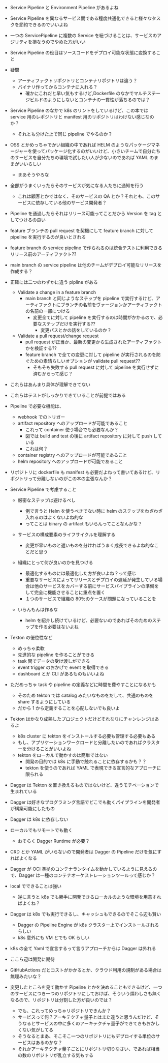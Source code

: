 - Service Pipeline と Environment Pipeline があるよね
- Service Pipeline を異なるサービス間である程度共通化できると様々なタスクを節約できるのでいいよね
- 一つの ServicePipeline に複数の Service を紐づけることは、サービスのアジリティを損なうのでやめた方がいい
- Service Pipeline の役目はソースコードをデプロイ可能な状態に変換すること
- 疑問

  - アーティファクトリポジトリとコンテナリポジトリは違う？
  - バイナリ作ってからコンテナに入れる？
    - 確かにこれだと早い気もするけど,Dockerfile のなかでマルチステージビルドのようにしないとコンテナの一貫性が落ちるのでは？

- Service Pipeline のなかで k8s のリントをしているけど、この本では service 用のレポジトリと manifest 用のリポジトリはわけない感じなのか？
  - それとも分けた上で同じ pipeline でやるのか？
- OSS とかめっちゃでかい組織の中であれば HELM のようなパッケージマネージャーを使ってパッケージ化するのがいいけど、小さいチームで自分たちのサービスを自分たちの環境で試したい人が少ないのであれば YAML のままがいいらしい

  - まあそうやろな

- 全部がうまくいったらそのサービスが気になる人たちに通知を行う
  - これは顧客とかではなく、そのサービスの QA とか？それとも、このサービスに依存している他のサービス開発者？
- Pipeline を通過したらそれはリリース可能ってことだから Version を tag としてつけるの良い
- feature ブランチの pull request を契機にして feature branch に対して pipeline を実行するのが良いとされる
- feature branch の service pipeline で作られるのは統合テストに利用できるリリース前のアーティファクト??
- main branch の service pipeline は他のチームがデプロイ可能なリリースを作成する？

- 正確には二つのわずかに違う pipline がある
  - Validate a change in a feature branch
    - main branch と同じようなステップを pipeline で実行するけど、アーティファクトにブランチの名前をヴァージョンかアーティファクトの名前の一部につける
      - 変更全てに対して pipeline を実行するのは時間がかかるので、必要なステップだけを実行する??
        - 変更パスとかの話をしているのか？
  - Validate a pull request/change request
    - pull request が正当か、最新の変更から生成されたアーティファクトかを検証する??
    - feature branch で全ての変更に対して pipeline が実行されるのを防ぐための素晴らしいオプションが validate pull request??
      - そもそも失敗する pull request に対して pipeline を実行せずに済むからって感じ？
- これらはあんまり具体が理解できてない
- これらはテストがしっかりできていることが前提ではある
- Pipeline で必要な機能は、
  - webhook でのトリガー
  - artifact repository へのアップロードが可能であること
    - これって container 使う場合でも必要なんか？
    - 図では build and test の後に artifact repository に対して push している
    - これは何？
  - container registry へのアップロードが可能であること
  - helm repository へのアップロードが可能であること
- リポジトリに dockerfile も manifest も必要だよねって書いてあるけど、リポジトリって分離しないのがこの本の主張なんか？

- Service Pipeline で考慮すること

  - 厳密なステップは避けるべし

    - 例で言うと Helm を使うべきでない時に helm のステップをわざわざ入れるのはよくないよね的な
    - ってことは binary の artifact もいらんってことなんかな？

  - サービスの構成要素のライフサイクルを理解する
    - 変更が早いものと遅いものを分ければうまく成長できるよね的なことだと思う
  - 組織にとって何が良いのかを見つける

    - 最適化するものには最適化した方が良いよね？って感じ
    - 重要なサービスによってリリースとデプロイの遅延が発生している場合は他のサービスをカバーする前にサービスパイプラインの準備をして完全に機能させることに重点を置く
    - １つのサービスで組織の 80％のケースが問題になっていることを

  - いらんもんは作るな
    - helm を紹介し続けているけど、必要ないのであればそのためのステップを作る必要はないよね

- Tekton の優位性など

  - めっちゃ柔軟
  - 先進的な pipeline を作ることができる
  - task 間でデータの受け渡しができる
  - event trigger のおかげで event を取得できる
  - dashboard とか CLI があるものもいいよね

- ただめっちゃ task や pipeline の定義などに時間を費やすことになるかも

  - そのため tekton では catalog みたいなものをだして、共通のものを share するようにしている
  - だから 1 から定義することを心配しないでも良いよ

- Tekton はかなり成熟したプロジェクトだけどそれなりにチャンレンジはあるよ

  - k8s cluster に tekton をインストールする必要も管理する必要もある
  - もし、アプリケーションワークロードと分離したいのであればクラスターを分けることがいいよね
  - tekton をローカルで動かすのは簡単ではない
    - 開発の目的では k8s に手動で触れることに依存するかも？？
    - tekton を使うのであれば YAML で表現できる宣言的なアプローチに限られる

- Dagger は Tekton を置き換えるものではないけど、違うモチベーションで生まれている
- Dagger は好きなプログラミング言語でどこでも動くパイプラインを開発者が構築可能にしたもの
- Dagger は k8s に依存しない
- ローカルでもリモートでも動く
  - おそらく Dagger Runtime が必要？
- CRD とか YAML がいらないので開発者は Dagger の Pipeline だけを気にすればよくなる
- Dagger が OCI 準拠のコンテナランタイムを動かしているように見えるので、Dagger は一種のコンテナオーケストレーションツールって感じか？

- local でできることは強い

  - 逆に言うと k8s でも勝手に開発できるローカルのような環境を用意すればよくね？

- Dagger は k8s でも実行できるし、キャッシュもできるのでそこら辺も賢い

  - Dagger の Pipeline Engine が k8s クラスター上でインストールされるらしい
  - k8s 意外にも VM とでも OK らしい

- k8s の全て Yaml で宣言するって言うアプローチからは Dagger は外れる
- ここら辺は開発に期待

- GitHubActions だとコストがかかるとか、クラウド利用の規制がある場合は無理みたいな？
- 変更したところを見て動かす Pipeline とかを決めることもできるけど、一つのサービスにつき一つのリポジトリにしておけば、そういう煩わしさも無くなるので、リポジトリは分割した方が良いのでは？
  - でも、これってめっちゃリポジトリできんか？
  - サービスって何？アーキテクチャ量子とはまた違うと思うんだけど、そうなるとサービスの中に多くのアーキテクチャ量子ができてきもおかしくない気がしてる
  - そうなるとまあ、そこそこ一つのリポジトリにもデプロイする単位のサービスはあるのかな？
  - それかアーキテクチャ量子ごとにリポジトリ切りなさい、であれば相当の数のリポジトリが乱立する気もする
